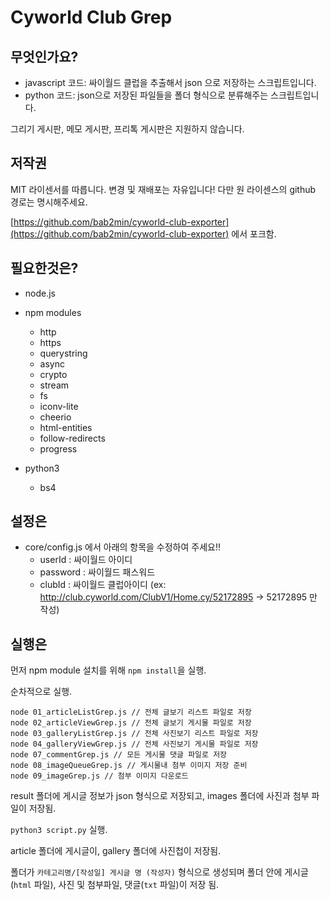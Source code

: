# Cyworld Club Grep

## 무엇인가요?
- javascript 코드: 싸이월드 클럽을 추출해서 json 으로 저장하는 스크립트입니다.
- python 코드: json으로 저장된 파일들을 폴더 형식으로 분류해주는 스크립트입니다.

그리기 게시판, 메모 게시판, 프리톡 게시판은 지원하지 않습니다.

## 저작권
MIT 라이센서를 따릅니다.
변경 및 재배포는 자유입니다! 
다만 원 라이센스의 github 경로는 명시해주세요.

[https://github.com/bab2min/cyworld-club-exporter](https://github.com/bab2min/cyworld-club-exporter) 에서 포크함.

## 필요한것은?
- node.js
- npm modules
  - http
  - https
  - querystring
  - async
  - crypto
  - stream
  - fs
  - iconv-lite
  - cheerio
  - html-entities
  - follow-redirects
  - progress
 
- python3
  - bs4

## 설정은
- core/config.js 에서 아래의 항목을 수정하여 주세요!!
  - userId : 싸이월드 아이디
  - password : 싸이월드 패스워드
  - clubId : 싸이월드 클럽아이디 (ex: http://club.cyworld.com/ClubV1/Home.cy/52172895 -> 52172895 만 작성)

## 실행은
먼저 npm module 설치를 위해 `npm install`을 실행.

순차적으로 실행.
```
node 01_articleListGrep.js // 전체 글보기 리스트 파일로 저장
node 02_articleViewGrep.js // 전체 글보기 게시물 파일로 저장
node 03_galleryListGrep.js // 전체 사진보기 리스트 파일로 저장
node 04_galleryViewGrep.js // 전체 사진보기 게시물 파일로 저장
node 07_commentGrep.js // 모든 게시물 댓글 파일로 저장
node 08_imageQueueGrep.js // 게시물내 첨부 이미지 저장 준비
node 09_imageGrep.js // 첨부 이미지 다운로드
```
result 폴더에 게시글 정보가 json 형식으로 저장되고, images 폴더에 사진과 첨부 파일이 저장됨.

`python3 script.py` 실행.

article 폴더에 게시글이, gallery 폴더에 사진첩이 저장됨.

폴더가 `카테고리명/[작성일] 게시글 명 (작성자)` 형식으로 생성되며 폴더 안에 게시글(`html` 파일), 사진 및 첨부파일, 댓글(`txt` 파일)이 저장 됨.